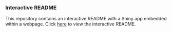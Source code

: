 ### Interactive README

This repository contains an interactive README with a Shiny app embedded within a webpage. Click [here](https://roelrdz-bc.github.io/FruitVegPrice/) to view the interactive README.
